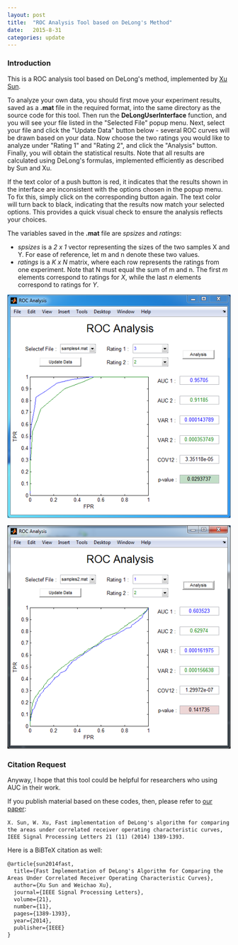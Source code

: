 ```yaml
---
layout: post
title:  "ROC Analysis Tool based on DeLong's Method"
date:   2015-8-31
categories: update
---
```


### Introduction

This is a ROC analysis tool based on DeLong's method, implemented by [Xu Sun](http://pamixsun.github.io/).

To analyze your own data, you should first move your experiment results, saved as a **.mat** file in the required format, into the same directory as the source code for this tool. Then run the **DeLongUserInterface** function, and you will see your file listed in the "Selected File" popup menu. Next, select your file and click the "Update Data" button below - several ROC curves will be drawn based on your data. Now choose the two ratings you would like to analyze under "Rating 1" and "Rating 2", and click the "Analysis" button. Finally, you will obtain the statistical results. Note that all results are calculated using DeLong's formulas, implemented efficiently as described by Sun and Xu.

If the text color of a push button is red, it indicates that the results shown in the interface are inconsistent with the options chosen in the popup menu. To fix this, simply click on the corresponding button again. The text color will turn back to black, indicating that the results now match your selected options. This provides a quick visual check to ensure the analysis reflects your choices.

The variables saved in the **.mat** file are *spsizes* and *ratings*:

- *spsizes* is a *2 x 1* vector representing the sizes of the two samples X and Y. For ease of reference, let m and n denote these two values.
- *ratings* is a *K x N* matrix, where each row represents the ratings from one experiment. Note that N must equal the sum of m and n. The first *m* elements correspond to ratings for *X*, while the last *n* elements correspond to ratings for *Y*. 


![plot of chunk DeLongUI-image-1](images/delong/image_1.png)
 
![plot of chunk DeLongUI-image-2](images/delong/image_2.png) 


### Citation Request

Anyway, I hope that this tool could be helpful for researchers who using AUC in their work.

If you publish material based on these codes, then, please refer to [our paper](http://ieeexplore.ieee.org/xpl/articleDetails.jsp?reload=true&tp=&arnumber=6851192):

    X. Sun, W. Xu, Fast implementation of DeLong's algorithm for comparing the areas under correlated receiver operating characteristic curves, IEEE Signal Processing Letters 21 (11) (2014) 1389-1393.

Here is a BiBTeX citation as well:

    @article{sun2014fast,
      title={Fast Implementation of DeLong's Algorithm for Comparing the Areas Under Correlated Receiver Operating Characteristic Curves},
      author={Xu Sun and Weichao Xu},
      journal={IEEE Signal Processing Letters},
      volume={21},
      number={11},
      pages={1389-1393},
      year={2014},
      publisher={IEEE}
    }


